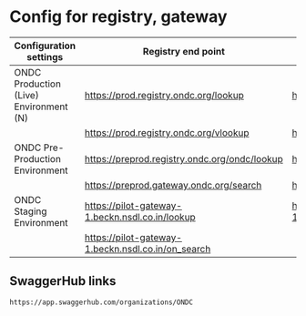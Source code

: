 # Config for registry, gateway

| Configuration settings                  | Registry end point                                 | Gateway end point                               |
|-----------------------------------------|----------------------------------------------------|-------------------------------------------------|
| ONDC Production (Live) Environment (N)  | https://prod.registry.ondc.org/lookup              | https://prod.gateway.ondc.org/search            |
|                                         | https://prod.registry.ondc.org/vlookup             | https://prod.gateway.ondc.org/on_search         |
| ONDC Pre-Production Environment         | https://preprod.registry.ondc.org/ondc/lookup      | https://preprod.gateway.ondc.org/search         |
|                                         | https://preprod.gateway.ondc.org/search            | https://preprod.gateway.ondc.org/on_search      |
| ONDC Staging Environment                | https://pilot-gateway-1.beckn.nsdl.co.in/lookup    | https://pilot-gateway-1.beckn.nsdl.co.in/search |
|                                         | https://pilot-gateway-1.beckn.nsdl.co.in/on_search |                                                 |


## SwaggerHub links

`https://app.swaggerhub.com/organizations/ONDC`



